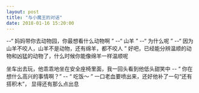 ```yaml
---
layout: post
title: "与小魔王的对话"
date: 2018-01-16 15:20:00
---
```


--“ 妈妈带你去动物园，你最想看什么动物啊 ”
--“ 山羊 ”
--“ 为什么呢 ”
--“ 因为山羊不咬人，山羊不是动物，还有绵羊，都不咬人 ”
好吧，已经能分辨温顺的动物和凶猛的动物了，什么时候你能像绵羊一样温顺呢


坐车出去玩，他乖乖地坐在安全座椅里面，我一回头看到他低头甜笑中
-- “ 你在想什么高兴的事情啊？”
-- “ 吃饭～ ”
一口老血要喷出来，还好他补了一句“还有搭积木”， 显得还有那么点出息
